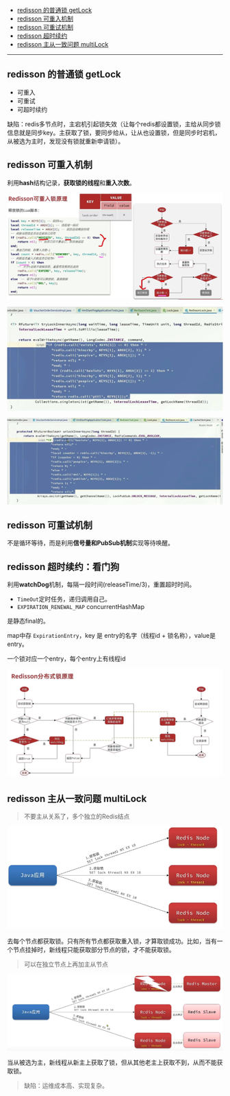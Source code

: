 - [redisson 的普通锁 getLock](#redisson-的普通锁-getlock)
- [redisson 可重入机制](#redisson-可重入机制)
- [redisson 可重试机制](#redisson-可重试机制)
- [redisson 超时续约](#redisson-超时续约)
- [redisson 主从一致问题 multiLock](#redisson-主从一致问题-multilock)

---

## redisson 的普通锁 getLock

- 可重入
- 可重试
- 可超时续约

缺陷：redis多节点时，主宕机引起锁失效（让每个redis都设置锁，主给从同步锁信息就是同步key。主获取了锁，要同步给从，让从也设置锁，但是同步时宕机，从被选为主时，发现没有锁就重新申请锁）。

## redisson 可重入机制

利用**hash**结构记录，**获取锁的线程**和**重入次数**。


![alt text](../../images/image-279.png)

![alt text](../../images/image-280.png)

![alt text](../../images/image-281.png)

## redisson 可重试机制

不是循环等待，而是利用**信号量和PubSub机制**实现等待唤醒。

## redisson 超时续约：看门狗

利用**watchDog**机制，每隔一段时间(releaseTime/3)，重置超时时间。

- `TimeOut`定时任务，递归调用自己。
- `EXPIRATION_RENEWAL_MAP` concurrentHashMap

是静态final的。

map中存 `ExpirationEntry`，key 是 entry的名字（线程id + 锁名称），value是entry。

一个锁对应一个entry，每个entry上有线程id

![alt text](../../images/image-282.png)

## redisson 主从一致问题 multiLock


> 不要主从关系了，多个独立的Redis结点

![alt text](../../images/image-292.png)

去每个节点都获取锁。只有所有节点都获取重入锁，才算取锁成功。比如，当有一个节点挂掉时，新线程只能获取部分节点的锁，才不能获取锁。

> 可以在独立节点上再加主从节点

![alt text](../../images/image-293.png)

当从被选为主，新线程从新主上获取了锁，但从其他老主上获取不到，从而不能获取锁。

> 缺陷：运维成本高、实现复杂。